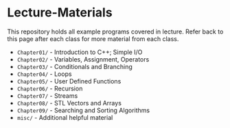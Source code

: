 # Lecture-Materials
This repository holds all example programs covered in lecture. Refer back to this page after each class for more material from each class.

- `Chapter01/` - Introduction to C++; Simple I/O
- `Chapter02/` - Variables, Assignment, Operators
- `Chapter03/` - Conditionals and Branching
- `Chapter04/` - Loops
- `Chapter05/` - User Defined Functions 
- `Chapter06/` - Recursion
- `Chapter07/` - Streams
- `Chapter08/` - STL Vectors and Arrays
- `Chapter09/` - Searching and Sorting Algorithms
- `misc/` - Additional helpful material
